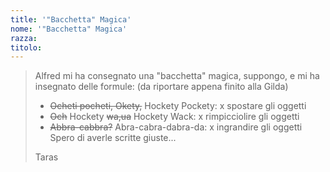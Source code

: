 ```yaml
---
title: '"Bacchetta" Magica'
nome: '"Bacchetta" Magica'
razza:
titolo:
---
```


> Alfred mi ha consegnato una "bacchetta" magica, suppongo, e mi ha insegnato delle formule:
> (da riportare appena finito alla Gilda)
> - ~~Ocheti pocheti, Okety,~~ Hockety Pockety: x spostare gli oggetti
> - ~~Och~~ Hockety ~~wa,ua~~ Hockety Wack:  x rimpicciolire gli oggetti
> - ~~Abbra-cabbra?~~ Abra-cabra-dabra-da: x ingrandire gli oggetti
> Spero di averle scritte giuste...
>
> Taras
